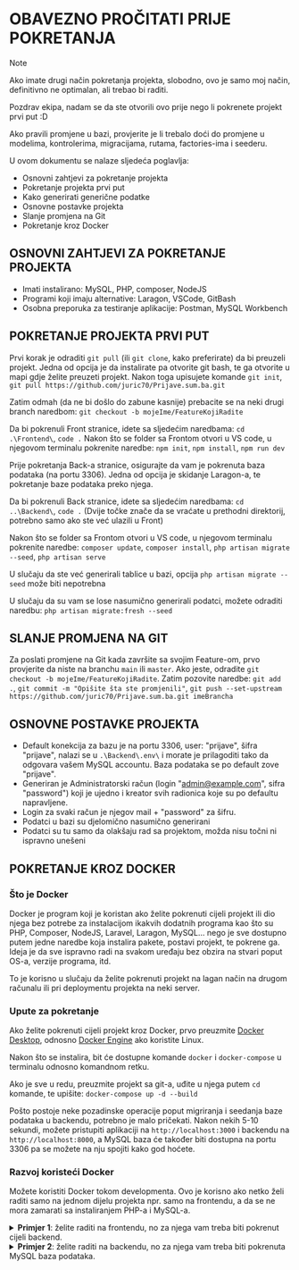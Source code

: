 # OBAVEZNO PROČITATI PRIJE POKRETANJA

> [!NOTE]
> Ako imate drugi način pokretanja projekta, slobodno, ovo je samo moj način, definitivno ne
> optimalan, ali trebao bi raditi.

Pozdrav ekipa, nadam se da ste otvorili ovo prije nego li pokrenete projekt prvi put :D

Ako pravili promjene u bazi, provjerite je li trebalo doći do promjene u modelima, kontrolerima, migracijama,
rutama, factories-ima i seederu.

U ovom dokumentu se nalaze sljedeća poglavlja:

- Osnovni zahtjevi za pokretanje projekta
- Pokretanje projekta prvi put
- Kako generirati generične podatke
- Osnovne postavke projekta
- Slanje promjena na Git
- Pokretanje kroz Docker

## OSNOVNI ZAHTJEVI ZA POKRETANJE PROJEKTA

- Imati instalirano: MySQL, PHP, composer, NodeJS
- Programi koji imaju alternative: Laragon, VSCode, GitBash
- Osobna preporuka za testiranje aplikacije: Postman, MySQL Workbench

## POKRETANJE PROJEKTA PRVI PUT

Prvi korak je odraditi `git pull` (ili `git clone`, kako preferirate) da bi preuzeli projekt.
Jedna od opcija je da instalirate pa otvorite git bash, te ga otvorite u mapi gdje želite preuzeti projekt.
Nakon toga upisujete komande `git init`, `git pull https://github.com/juric70/Prijave.sum.ba.git`

Zatim odmah (da ne bi došlo do zabune kasnije) prebacite se na neki drugi branch naredbom:
`git checkout -b mojeIme/FeatureKojiRadite`

Da bi pokrenuli Front stranice, idete sa sljedećim naredbama:
`cd .\Frontend\`, `code .`
Nakon što se folder sa Frontom otvori u VS code, u njegovom terminalu pokrenite naredbe:
`npm init`, `npm install`, `npm run dev`

Prije pokretanja Back-a stranice, osigurajte da vam je pokrenuta baza podataka (na portu 3306).
Jedna od opcija je skidanje Laragon-a, te pokretanje baze podataka preko njega.

Da bi pokrenuli Back stranice, idete sa sljedećim naredbama:
`cd ..\Backend\`, `code .`
(Dvije točke znače da se vraćate u prethodni direktorij, potrebno samo ako ste već ulazili u Front)

Nakon što se folder sa Frontom otvori u VS code, u njegovom terminalu pokrenite naredbe:
`composer update`, `composer install`, `php artisan migrate --seed`, `php artisan serve`

U slučaju da ste već generirali tablice u bazi, opcija `php artisan migrate --seed` može biti nepotrebna

U slučaju da su vam se lose nasumično generirali podatci, možete odraditi naredbu:
`php artisan migrate:fresh --seed`

## SLANJE PROMJENA NA GIT

Za poslati promjene na Git kada završite sa svojim Feature-om, prvo provjerite da niste na branchu `main` ili `master`. Ako jeste, odradite `git checkout -b mojeIme/FeatureKojiRadite`.
Zatim pozovite naredbe: `git add .`, `git commit -m "Opišite šta ste promjenili"`,
`git push --set-upstream https://github.com/juric70/Prijave.sum.ba.git imeBrancha`

## OSNOVNE POSTAVKE PROJEKTA

- Default konekcija za bazu je na portu 3306, user: "prijave", šifra "prijave", nalazi se u `.\Backend\.env\` i
  morate je prilagoditi tako da odgovara vašem MySQL accountu. Baza podataka se po default zove "prijave".
- Generiran je Administratorski račun (login "admin@example.com", sifra "password") koji je ujedno i kreator
  svih radionica koje su po defaultu napravljene.
- Login za svaki račun je njegov mail + "password" za šifru.
- Podatci u bazi su djelomično nasumično generirani
- Podatci su tu samo da olakšaju rad sa projektom, možda nisu točni ni ispravno unešeni

## POKRETANJE KROZ DOCKER

### Što je Docker

Docker je program koji je koristan ako želite pokrenuti cijeli projekt ili dio njega bez potrebe za instalacijom ikakvih dodatnih programa kao što su PHP, Composer, NodeJS, Laravel, Laragon, MySQL... nego je sve dostupno putem jedne naredbe koja instalira pakete, postavi projekt, te pokrene ga. Ideja je da sve ispravno radi na svakom uređaju bez obzira na stvari poput OS-a, verzije programa, itd.

To je korisno u slučaju da želite pokrenuti projekt na lagan način na drugom računalu ili pri deploymentu projekta na neki server.

### Upute za pokretanje

Ako želite pokrenuti cijeli projekt kroz Docker, prvo preuzmite [Docker Desktop](https://www.docker.com/products/docker-desktop/), odnosno [Docker Engine](https://docs.docker.com/engine/install/) ako koristite Linux.

Nakon što se instalira, bit će dostupne komande `docker` i `docker-compose` u terminalu odnosno komandnom retku.

Ako je sve u redu, preuzmite projekt sa git-a, uđite u njega putem `cd` komande, te upišite: `docker-compose up -d --build`

Pošto postoje neke pozadinske operacije poput migriranja i seedanja baze podataka u backendu, potrebno je malo pričekati.
Nakon nekih 5-10 sekundi, možete pristupiti aplikaciji na `http://localhost:3000` i backendu na `http://localhost:8000`, a MySQL baza će također biti dostupna na portu 3306 pa se možete na nju spojiti kako god hoćete.

### Razvoj koristeći Docker

Možete koristiti Docker tokom developmenta. Ovo je korisno ako netko želi raditi samo na jednom dijelu projekta npr. samo na frontendu, a da se ne mora zamarati sa instaliranjem PHP-a i MySQL-a.

<details>
	<summary><strong>Primjer 1</strong>: želite raditi na frontendu, no za njega vam treba biti pokrenut cijeli backend.</summary>
	
Otvorite dodatni VS Code prozor u folderu "Backend" i pokrenete sljedeće naredbe:
1. Startanje MySQL baze:
```bash
docker run -d
--name prijave-mysql
--network prijave-net
-e MYSQL_ROOT_PASSWORD=prijave
-e MYSQL_DATABASE=prijave
-e MYSQL_USER=prijave
-e MYSQL_PASSWORD=prijave
-p 3306:3306
-v mysql_data:/var/lib/mysql
mysql:latest
```
2. Kompajliranje backenda:
```bash
docker build -t prijave-laravel .
```

3. Pokretanje backenda:

```bash
docker run -d
--name prijave-laravel
--network prijave-net
-p 8000:8000
prijave-laravel
```

Nakon toga, backend bi vam trebao biti dostupan na `http://localhost:8000`.

</details>

<details>
	<summary>
	<strong>Primjer 2</strong>: želite raditi na backendu, no za njega vam treba biti pokrenuta MySQL baza podataka.</summary>
	</summary>

Unutar VS Code terminala (pretpostaljam da ste u folderu "Backend") pokrenete sljedeću naredbu:

1. Startanje MySQL baze:

```bash
docker run -d
--name prijave-mysql
--network prijave-net
-e MYSQL_ROOT_PASSWORD=prijave
-e MYSQL_DATABASE=prijave
-e MYSQL_USER=prijave
-e MYSQL_PASSWORD=prijave
-p 3306:3306
-v mysql_data:/var/lib/mysql
mysql:latest
```

MySQL baza će biti dostupna na `127.0.0.1:3306`.

Backend zatim možete pokrenuti na način koji vam odgovara, bilo da je to preko terminala, Laragona ili Docker-a, i trebao bi se spojiti na MySQL bazu ispravno.

</details>
